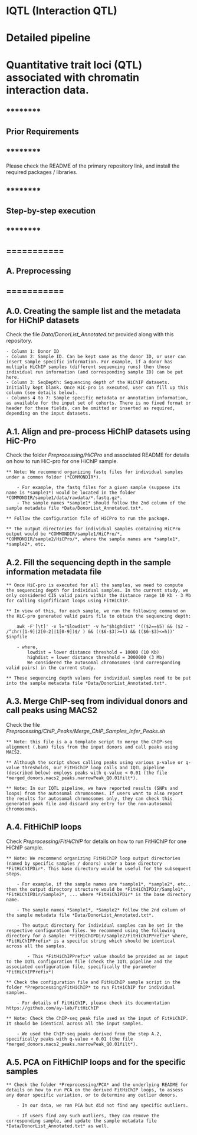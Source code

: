 # IQTL (Interaction QTL)

# Detailed pipeline 
# Quantitative trait loci (QTL) associated with chromatin interaction data.


## ********
## Prior Requirements
## ********

Please check the README of the primary repository link, and install the required packages / libraries.


## ********
## Step-by-step execution
## ********

## ===========
## A. Preprocessing
## ===========


## A.0. Creating the sample list and the metadata for HiChIP datasets

Check the file *Data/DonorList_Annotated.txt* provided along with this repository. 

	- Column 1: Donor ID
	- Column 2: Sample ID. Can be kept same as the donor ID, or user can insert sample specific information. For example, if a donor has multiple HiChIP samples (different sequencing runs) then those individual run information (and corresponding sample ID) can be put here.
	- Column 3: SeqDepth: Sequencing depth of the HiChIP datasets. Initially kept blank. Once HiC-pro is executed, user can fill up this column (see details below).
	- Columns 4 to 7: Sample specific metadata or annotation information, as available for the input set of cohorts. There is no fixed format or header for these fields, can be omitted or inserted as required, depending on the input datasets.


## A.1. Align and pre-process HiChIP datasets using HiC-Pro

Check the folder *Preprocessing/HiCPro* and associated README for details on how to run HiC-pro for one HiChIP sample.

	** Note: We recommend organizing fastq files for individual samples under a common folder (*COMMONDIR*). 

		- For example, the fastq files for a given sample (suppose its name is *sample1*) would be located in the folder *COMMONDIR/sample1/data/rawdata/*.fastq.gz*. 
		- The sample names *sample1* should follow the 2nd column of the sample metadata file *Data/DonorList_Annotated.txt*.

	** Follow the configuration file of HiCPro to run the package. 

	** The output directories for individual samples containing HiCPro output would be *COMMONDIR/sample1/HiCPro/*, *COMMONDIR/sample2/HiCPro/*, where the sample names are *sample1*, *sample2*, etc.


## A.2. Fill the sequencing depth in the sample information metadata file

	** Once HiC-pro is executed for all the samples, we need to compute the sequencing depth for individual samples. In the current study, we only considered CIS valid pairs within the distance range 10 Kb - 3 Mb for calling signfificant loops using FitHiChIP.

	** In view of this, for each sample, we run the following command on the HiC-pro generated valid pairs file to obtain the sequencing depth:

		awk -F'[\t]' -v l="$lowdist" -v h="$highdist" '(($2==$5) && ($2 ~ /^chr([1-9]|2[0-2]|1[0-9])$/ ) && (($6-$3)>=l) && (($6-$3)<=h))' $inpfile

		- where, 
			lowdist = lower distance threshold = 10000 (10 Kb)
			highdist = lower distance threshold = 3000000 (3 Mb)
			We considered the autosomal chromosomes (and corresponding valid pairs) in the current study.
		
	** These sequencing depth values for individual samples need to be put into the sample metadata file *Data/DonorList_Annotated.txt*.


## A.3. Merge ChIP-seq from individual donors and call peaks using MACS2 

Check the file *Preprocessing/ChIP_Peaks/Merge_ChIP_Samples_Infer_Peaks.sh* 

	** Note: this file is a a template script to merge the ChIP-seq alignment (.bam) files from the input donors and call peaks using MACS2. 

	** Although the script shows calling peaks using various p-value or q-value thresholds, our FitHiChIP loop calls and IQTL pipeline (described below) employs peaks with q-value < 0.01 (the file *merged_donors.macs2_peaks.narrowPeak_Q0.01filt*).

	** Note: In our IQTL pipeline, we have reported results (SNPs and loops) from the autosomal chromosomes. If users want to also report the results for autosomal chromosomes only, they can check this generated peak file and discard any entry for the non-autosomal chromosomes.



## A.4. FitHiChIP loops

Check *Preprocessing/FitHiChIP* for details on how to run FitHiChIP for one HiChIP sample.

	** Note: We recommend organizing FitHiChIP loop output directories (named by specific samples / donors) under a base directory *FitHiChIPDir*. This base directory would be useful for the subsequent steps.

		- For example, if the sample names are *sample1*, *sample2*, etc.. then the output directory structure would be *FitHiChIPDir/Sample1*, *FitHiChIPDir/Sample2*, ... where *FitHiChIPDir* is the base directory name.
		
		- The sample names *Sample1*, *Sample2* follow the 2nd column of the sample metadata file *Data/DonorList_Annotated.txt*.

		- The output directory for individual samples can be set in the respective configuration files. We recommend using the following directory for a sample: *FitHiChIPDir/Sample2/FitHiChIPPrefix* where, *FitHiChIPPrefix* is a specific string which should be identical across all the samples.

			- This *FitHiChIPPrefix* value should be provided as an input to the IQTL configuration file (check the IQTL pipeline and the associated configuration file, specifically the parameter *FitHiChIPPrefix*)

	** Check the configuration file and FitHiChIP sample script in the folder *Preprocessing/FitHiChIP* to run FitHiChIP for individual samples. 

		- For details of FitHiChIP, please check its documentation https://github.com/ay-lab/FitHiChIP

	** Note: Check the ChIP-seq peak file used as the input of FitHiChIP. It should be identical across all the input samples. 

		- We used the ChIP-seq peaks derived from the step A.2, specifically peaks with q-value < 0.01 (the file *merged_donors.macs2_peaks.narrowPeak_Q0.01filt*).

	
## A.5. PCA on FitHiChIP loops and for the specific samples

	** Check the folder *Preprocessing/PCA* and the underlying README for details on how to run PCA on the derived FitHiChIP loops, to assess any donor specific variation, or to determine any outlier donors. 

		- In our data, we ran PCA but did not find any specific outliers. 

		- If users find any such outliers, they can remove the corresponding sample, and update the sample metadata file *Data/DonorList_Annotated.txt* as well. 














